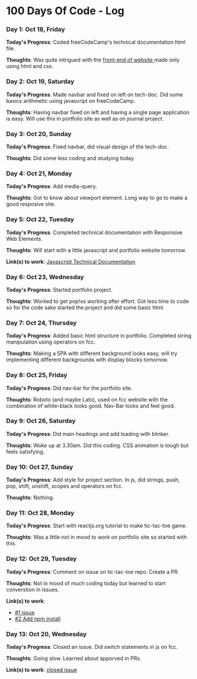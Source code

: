 # 100 Days Of Code - Log

<!--
### Day 0: February 30, 2016 (Example 2)
##### (delete me or comment me out)

**Today's Progress**: Fixed CSS, worked on canvas functionality for the app.

**Thoughts**: I really struggled with CSS, but, overall, I feel like I am slowly getting better at it. Canvas is still new for me, but I managed to figure out some basic functionality.

**Link(s) to work**: [Calculator App](http://www.example.com)

-->

### Day 1: Oct 18, Friday

**Today's Progress**: Coded freeCodeCamp's technical documentation html file.

**Thoughts**: Was quite intrigued with the <a href="https://codepen.io/freeCodeCamp/full/NdrKKL">front-end of website </a> made only using html and css.


### Day 2: Oct 19, Saturday

**Today's Progress**: Made navbar and fixed on left on tech-doc. Did some basics arithmetic using javascript on freeCodeCamp.

**Thoughts**: Having navbar fixed on left and having a single page application is easy. Will use this in portfolio site as well as on journal project.


### Day 3: Oct 20, Sunday

**Today's Progress**: Fixed navbar, did visual design of the tech-doc.

**Thoughts**: Did some less coding and studying today.


### Day 4: Oct 21, Monday

**Today's Progress**: Add media-query.

**Thoughts**: Got to know about viewport element. Long way to go to make a good resposive site.


### Day 5: Oct 22, Tuesday

**Today's Progress**: Completed technical documentation with Responsive Web Elements.

**Thoughts**: Will start with a little javascript and portfolio website tomorrow.

**Link(s) to work**: [Javascript Technical Documentation](https://tech-doc.now.sh/)


### Day 6: Oct 23, Wednesday

**Today's Progress**: Started portfolio project.

**Thoughts**: Worked to get pop!os working after effort. Got less time to code so for the code sake started the project and did some basic html.


### Day 7: Oct 24, Thursday

**Today's Progress**: Added basic html structure in portfolio. Completed string manipulation using operators on fcc.

**Thoughts**: Making a SPA with different background looks easy, will try implementing different backgrounds with display blocks tomorrow.


### Day 8: Oct 25, Friday

**Today's Progress**: Did nav-bar for the portfolio site.

**Thoughts**: Roboto (and maybe Lato), used on fcc website with the combination of white-black looks good. Nav-Bar looks and feel good.


### Day 9: Oct 26, Saturday

**Today's Progress**: Did main headings and add loading with blinker.

**Thoughts**: Woke up at 3.30am. Did this coding. CSS animation is tough but feels satisfying.


### Day 10: Oct 27, Sunday

**Today's Progress**: Add style for project section. In js, did strings, push, pop, shift, unshift, scopes and operators on fcc.

**Thoughts**: Nothing.


### Day 11: Oct 28, Monday

**Today's Progress**: Start with reactjs.org tutorial to make tic-tac-toe game.

**Thoughts**: Was a little not in mood to work on portfolio site so started with this.


### Day 12: Oct 29, Tuesday

**Today's Progress**: Comment on issue on tic-tac-toe repo. Create a PR.

**Thoughts**: Not in mood of much coding today but learned to start converstion in issues.

**Link(s) to work**: 
* [#1 issue](https://github.com/sahilister/tic-tac-toe/issues/1)
* [#2 Add npm install](https://github.com/sahilister/tic-tac-toe/pull/2)


### Day 13: Oct 20, Wednesday

**Today's Progress**: Closed an issue. Did switch statements in js on fcc.

**Thoughts**: Going slow. Learned about apporved in PRs.

**Link(s) to work**: [closed issue](https://github.com/sahilister/tic-tac-toe/issues/1)


